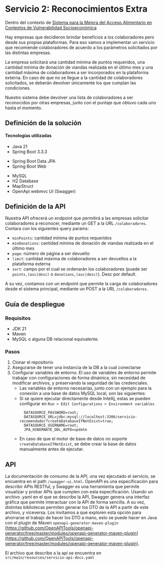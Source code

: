 # Servicio 2: Reconocimientos Extra

Dentro del contexto de [Sistema para la Mejora del Acceso Alimentario en Contextos de Vulnerabilidad Socioeconómica
](https://docs.google.com/document/d/13niiEppxrm8LjyrxmH5Pskrc7VVuPKWSFRi3WvhsXns)

Hay empresas que decidieron brindar beneficios a los colaboradores pero desde sus propias plataformas.
Para eso vamos a implementar un servicio que recomiende colaboradores de acuerdo a los parámetros
solicitados por las distintas empresas.

La empresa solicitará una cantidad mínima de puntos requeridos, una cantidad mínima de donación de
viandas realizada en el último mes y una cantidad máxima de colaboradores a ser incorporados en la
plataforma externa. En caso de que no se llegue a la cantidad de colaboradores solicitados, se deberán
devolver únicamente los que cumplan las condiciones.

Nuestro sistema debe devolver una lista de colaboradores a ser reconocidos por otras empresas, junto con
el puntaje que obtuvo cada uno hasta el momento.

## Definición de la solución

#### Tecnologías utilizadas
- Java 21
- Spring Boot 3.3.3
+ Spring Boot Data JPA
+ Spring Boot Web
- MySQL
- H2 Database
- MapStruct
- OpenApi webmvc UI (Swagger)

## Definición de la API

Nuestra API ofrecerá un endpoint que permitirá a las empresas solicitar colaboradores a reconocer, mediante un GET a la URL `/colaboradores`.
Contara con los siguientes query params:
- `minPoints`: cantidad mínima de puntos requeridos
- `minDonations`: cantidad mínima de donación de viandas realizada en el último mes
- `page`: número de página a ser devuelto
- `limit`: cantidad máxima de colaboradores a ser devueltos a la plataforma externa
- `sort`: campo por el cual se ordenarán los colaboradores (puede ser `points,(asc|desc)` o `donations,(asc|desc)`). Desc por default.

A su vez, contamos con un endpoint que permite la carga de colaboradores desde el sistema principal, mediante un POST a la URL `/colaboradores`.

## Guía de despliegue

### Requisitos
- JDK 21
- Maven
- MySQL o alguna DB relacional equivalente.

### Pasos
1. Clonar el repositorio
2. Asegurarse de tener una instancia de la DB a la cual conectarse
3. Configurar variables de entorno. El uso de variables de entorno permite trabajar con configuraciones de forma dinámica, sin necesidad de modificar archivos, y preservando la seguridad de las credenciales.
   + Las variables de entorno necesarias, junto con un ejemplo para la conexión a una base de datos MySQL local, son las siguientes: 
   + Si se quiere ejecutar directamente desde Intellij, estas se pueden configurar en `Run > Edit Configurations > Environment variables`
     ```
       DATASOURCE_PASSWORD=root;
       DATASOURCE_URL=jdbc:mysql://localhost:3306/servicio-recomendador?createDatabaseIfNotExist=true;
       DATASOURCE_USERNAME=root;
       JPA_HIBERNATE_DDL_AUTO=update
       ```
   + En caso de que el motor de base de datos no soporte `createDatabaseIfNotExist`, se debe crear la base de datos manualmente antes de ejecutar.

## API
La documentación de consumo de la API, una vez ejecutado el servicio, se encuentra en el path `/swagger-ui.html`. OpenAPI es una especificación para describir APIs RESTful, y Swagger es una herramienta que permite visualizar y probar APIs que cumplen con esta especificación. Usando un archivo .yaml en el que se describe la API, Swagger genera una interfaz gráfica que permite interactuar con la API de forma sencilla. A su vez, distintas bibliotecas permiten generar los DTO de la API a partir de este archivo, y viceversa. Los invitamos a que exploren esta opción para ahorrarse el trabajo de hacer los DTO a mano, esto se puede hacer en Java con el plugin de Maven `openapi-generator-maven-plugin` [https://github.com/OpenAPITools/openapi-generator/tree/master/modules/openapi-generator-maven-plugin](https://github.com/OpenAPITools/openapi-generator/tree/master/modules/openapi-generator-maven-plugin). 

El archivo que describe a la api se encuentra en `src/main/resources/servicio-api-docs.yaml`
